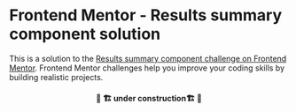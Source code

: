 # Frontend Mentor - Results summary component solution

This is a solution to the [Results summary component challenge on Frontend Mentor](https://www.frontendmentor.io/challenges/results-summary-component-CE_K6s0maV). Frontend Mentor challenges help you improve your coding skills by building realistic projects. 
<h4 align="center">
    🚧 🏗️ under construction🏗️ 🚧
</h4>